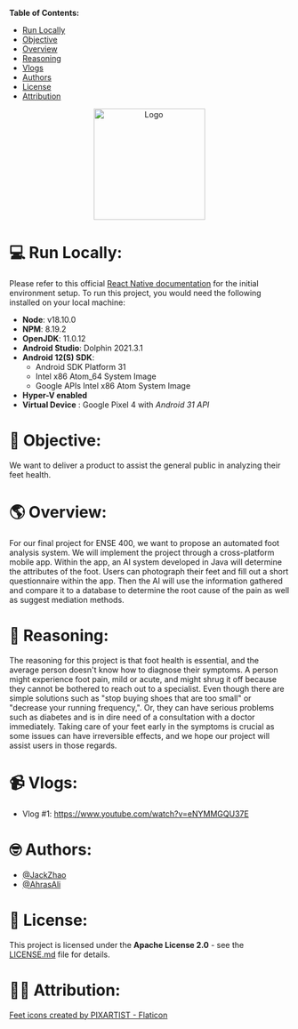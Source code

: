 <!-- TABLE OF CONTENTS -->
**Table of Contents:**  
  - <a href="#-run-locally">Run Locally</a>
  - <a href="#-objective">Objective</a>
  - <a href="#-overview">Overview</a>
  - <a href="#-reasoning">Reasoning</a>
  - <a href="#-vlogs">Vlogs</a>
  - <a href="#-authors">Authors</a>
  - <a href="#-license">License</a>
  - <a href="#-attribution">Attribution</a>
<div align="center">
  <a href="https://github.com/Decafoats/Achilles">
    <img src="https://drive.google.com/uc?id=1XZ0q3Rr6h11FwcpX8ioMU66L4nnqG4es" alt="Logo" width="200" height="200">
  </a>
</div>

# 💻 Run Locally:

Please refer to this official [React Native documentation](https://reactnative.dev/docs/environment-setup) for the initial environment setup. To run this project, you would need the following installed on your local machine:
- **Node**: v18.10.0
- **NPM**: 8.19.2
- **OpenJDK**: 11.0.12
- **Android Studio**: Dolphin 2021.3.1
- **Android 12(S) SDK**:
  - Android SDK Platform 31
  - Intel x86 Atom_64 System Image
  - Google APIs Intel x86 Atom System Image
- **Hyper-V enabled**
- **Virtual Device** : Google Pixel 4 with *Android 31 API*

# 🥅 Objective: 

We want to deliver a product to assist the general public in analyzing their feet health. 

# 🌎 Overview:

For our final project for ENSE 400, we want to propose an automated foot analysis system. We will implement the project through a cross-platform mobile app. Within the app, an AI system developed in Java will determine the attributes of the foot. Users can photograph their feet and fill out a short questionnaire within the app. Then the AI will use the information gathered and compare it to a database to determine the root cause of the pain as well as suggest mediation methods. 

# 🤔 Reasoning:

The reasoning for this project is that foot health is essential, and the average person doesn't know how to diagnose their symptoms. A person might experience foot pain, mild or acute, and might shrug it off because they cannot be bothered to reach out to a specialist. Even though there are simple solutions such as "stop buying shoes that are too small" or "decrease your running frequency,". Or, they can have serious problems such as diabetes and is in dire need of a consultation with a doctor immediately. Taking care of your feet early in the symptoms is crucial as some issues can have irreversible effects, and we hope our project will assist users in those regards.

# 📹 Vlogs:

- Vlog #1: https://www.youtube.com/watch?v=eNYMMGQU37E

# 🤓 Authors:

- [@JackZhao](https://github.com/Decafoats)
- [@AhrasAli](https://github.com/AhrasAli)

# 📃 License: 

This project is licensed under the **Apache License 2.0** - see the [LICENSE.md](LICENSE.md) file for details.

# 🤝🏻 Attribution:

<a href="https://www.flaticon.com/free-icons/feet" title="feet icons">Feet icons created by PIXARTIST - Flaticon</a>
